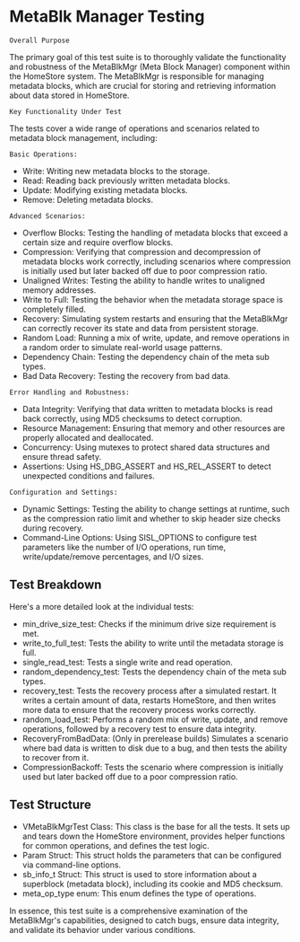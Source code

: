 # MetaBlk Manager Testing
```Overall Purpose```

The primary goal of this test suite is to thoroughly validate the functionality and robustness of the MetaBlkMgr (Meta Block Manager) component within the HomeStore system. The MetaBlkMgr is responsible for managing metadata blocks, which are crucial for storing and retrieving information about data stored in HomeStore.

```Key Functionality Under Test```

The tests cover a wide range of operations and scenarios related to metadata block management, including:

`Basic Operations:`

* Write: Writing new metadata blocks to the storage.
* Read: Reading back previously written metadata blocks.
* Update: Modifying existing metadata blocks.
* Remove: Deleting metadata blocks.

```Advanced Scenarios:```

* Overflow Blocks: Testing the handling of metadata blocks that exceed a certain size and require overflow blocks.
* Compression: Verifying that compression and decompression of metadata blocks work correctly, including scenarios where compression is initially used but later backed off due to poor compression ratio.
* Unaligned Writes: Testing the ability to handle writes to unaligned memory addresses.
* Write to Full: Testing the behavior when the metadata storage space is completely filled.
* Recovery: Simulating system restarts and ensuring that the MetaBlkMgr can correctly recover its state and data from persistent storage.
* Random Load: Running a mix of write, update, and remove operations in a random order to simulate real-world usage patterns.
* Dependency Chain: Testing the dependency chain of the meta sub types.
* Bad Data Recovery: Testing the recovery from bad data.

```Error Handling and Robustness:```

* Data Integrity: Verifying that data written to metadata blocks is read back correctly, using MD5 checksums to detect corruption.
* Resource Management: Ensuring that memory and other resources are properly allocated and deallocated.
* Concurrency: Using mutexes to protect shared data structures and ensure thread safety.
* Assertions: Using HS_DBG_ASSERT and HS_REL_ASSERT to detect unexpected conditions and failures.

```Configuration and Settings:```

* Dynamic Settings: Testing the ability to change settings at runtime, such as the compression ratio limit and whether to skip header size checks during recovery.
* Command-Line Options: Using SISL_OPTIONS to configure test parameters like the number of I/O operations, run time, write/update/remove percentages, and I/O sizes.

## Test Breakdown

Here's a more detailed look at the individual tests:

* min_drive_size_test: Checks if the minimum drive size requirement is met.
* write_to_full_test: Tests the ability to write until the metadata storage is full.
* single_read_test: Tests a single write and read operation.
* random_dependency_test: Tests the dependency chain of the meta sub types.
* recovery_test: Tests the recovery process after a simulated restart. It writes a certain amount of data, restarts HomeStore, and then writes more data to ensure that the recovery process works correctly.
* random_load_test: Performs a random mix of write, update, and remove operations, followed by a recovery test to ensure data integrity.
* RecoveryFromBadData: (Only in prerelease builds) Simulates a scenario where bad data is written to disk due to a bug, and then tests the ability to recover from it.
* CompressionBackoff: Tests the scenario where compression is initially used but later backed off due to a poor compression ratio.

## Test Structure
* VMetaBlkMgrTest Class: This class is the base for all the tests. It sets up and tears down the HomeStore environment, provides helper functions for common operations, and defines the test logic.
* Param Struct: This struct holds the parameters that can be configured via command-line options.
* sb_info_t Struct: This struct is used to store information about a superblock (metadata block), including its cookie and MD5 checksum.
* meta_op_type enum: This enum defines the type of operations.

In essence, this test suite is a comprehensive examination of the MetaBlkMgr's capabilities, designed to catch bugs, ensure data integrity, and validate its behavior under various conditions.